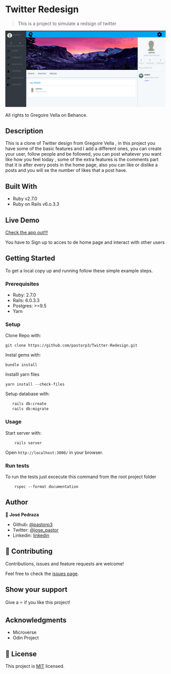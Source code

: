 # Twitter Redesign

> This is a project to simulate a redsign of twitter 

![social_media_gif](/app/assets/images/twitter-redesign.png)

All rights to Gregoire Vella on Behance.

## Description

This is a clone of Twitter design from Gregoire Vella , in this project you have some of the basic features
and I add a different ones, you can create your user, follow people and be followed, you can post whatever 
you want like how you feel today , some of the extra features is the comments part that it is after every 
posts in the home page, also you can like or dislike a posts and you will se the number of likes that a post have. 

## Built With

- Ruby v2.7.0
- Ruby on Rails v6.o.3.3

## Live Demo

[Check the app out!!!](https://agile-escarpment-59970.herokuapp.com/)

You have to Sign up to acces to de home page and interact with other users


## Getting Started

To get a local copy up and running follow these simple example steps.

### Prerequisites

- Ruby: 2.7.0
- Rails: 6.0.3.3
- Postgres: >=9.5
- Yarn

### Setup
Clone Repo with:
```
git clone https://github.com/pastorp3/Twitter-Redesign.git
```


Instal gems with:
```
bundle install
```

Installl yarn files
```
yarn install --check-files
```

Setup database with:

```
   rails db:create
   rails db:migrate
```

### Usage

Start server with:

```
    rails server
```

Open `http://localhost:3000/` in your browser.

### Run tests

To run the tests just excecute this command from the root project folder

```
    rspec --format documentation
```


## Author

👤 **José Pedraza**

- Github: [@pastorp3](https://github.com/pastorp3)
- Twitter: [@jose_pastor](https://twitter.com/jose_pastorp3 )
- Linkedin: [linkedin](https://www.linkedin.com/in/jos%C3%A9-pedraza-acevedo-ab700a1a9/)

## 🤝 Contributing

Contributions, issues and feature requests are welcome!

Feel free to check the [issues page](issues/).

## Show your support

Give a ⭐️ if you like this project!

## Acknowledgments

- Microverse
- Odin Project

## 📝 License

This project is [MIT](https://opensource.org/licenses/MIT) licensed.
